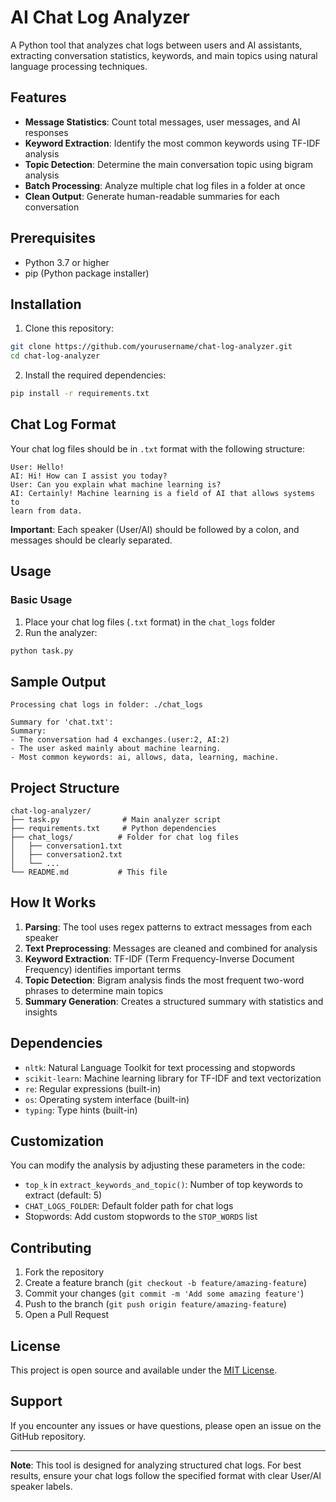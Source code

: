 # AI Chat Log Analyzer

A Python tool that analyzes chat logs between users and AI assistants, extracting conversation statistics, keywords, and main topics using natural language processing techniques.

## Features

- **Message Statistics**: Count total messages, user messages, and AI responses
- **Keyword Extraction**: Identify the most common keywords using TF-IDF analysis
- **Topic Detection**: Determine the main conversation topic using bigram analysis
- **Batch Processing**: Analyze multiple chat log files in a folder at once
- **Clean Output**: Generate human-readable summaries for each conversation

## Prerequisites

- Python 3.7 or higher
- pip (Python package installer)

## Installation

1. Clone this repository:
```bash
git clone https://github.com/yourusername/chat-log-analyzer.git
cd chat-log-analyzer
```

2. Install the required dependencies:
```bash
pip install -r requirements.txt
```

## Chat Log Format

Your chat log files should be in `.txt` format with the following structure:

```
User: Hello!
AI: Hi! How can I assist you today?
User: Can you explain what machine learning is?
AI: Certainly! Machine learning is a field of AI that allows systems to
learn from data.
```

**Important**: Each speaker (User/AI) should be followed by a colon, and messages should be clearly separated.

## Usage

### Basic Usage

1. Place your chat log files (`.txt` format) in the `chat_logs` folder
2. Run the analyzer:

```bash
python task.py
```

## Sample Output

```
Processing chat logs in folder: ./chat_logs

Summary for 'chat.txt':
Summary:
- The conversation had 4 exchanges.(user:2, AI:2)
- The user asked mainly about machine learning.
- Most common keywords: ai, allows, data, learning, machine.
```

## Project Structure

```
chat-log-analyzer/
├── task.py              # Main analyzer script
├── requirements.txt     # Python dependencies
├── chat_logs/          # Folder for chat log files
│   ├── conversation1.txt
│   ├── conversation2.txt
│   └── ...
└── README.md           # This file
```

## How It Works

1. **Parsing**: The tool uses regex patterns to extract messages from each speaker
2. **Text Preprocessing**: Messages are cleaned and combined for analysis
3. **Keyword Extraction**: TF-IDF (Term Frequency-Inverse Document Frequency) identifies important terms
4. **Topic Detection**: Bigram analysis finds the most frequent two-word phrases to determine main topics
5. **Summary Generation**: Creates a structured summary with statistics and insights

## Dependencies

- `nltk`: Natural Language Toolkit for text processing and stopwords
- `scikit-learn`: Machine learning library for TF-IDF and text vectorization
- `re`: Regular expressions (built-in)
- `os`: Operating system interface (built-in)
- `typing`: Type hints (built-in)

## Customization

You can modify the analysis by adjusting these parameters in the code:

- `top_k` in `extract_keywords_and_topic()`: Number of top keywords to extract (default: 5)
- `CHAT_LOGS_FOLDER`: Default folder path for chat logs
- Stopwords: Add custom stopwords to the `STOP_WORDS` list

## Contributing

1. Fork the repository
2. Create a feature branch (`git checkout -b feature/amazing-feature`)
3. Commit your changes (`git commit -m 'Add some amazing feature'`)
4. Push to the branch (`git push origin feature/amazing-feature`)
5. Open a Pull Request

## License

This project is open source and available under the [MIT License](LICENSE).

## Support

If you encounter any issues or have questions, please open an issue on the GitHub repository.

---

**Note**: This tool is designed for analyzing structured chat logs. For best results, ensure your chat logs follow the specified format with clear User/AI speaker labels.
